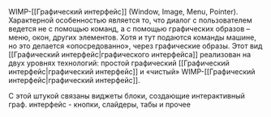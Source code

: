 WIMP-[[Графический интерфейс]] (Window, Image, Menu, Pointer). Характерной особенностью является то, что диалог с пользователем ведется не с помощью команд, а с помощью графических образов – меню, окон, других элементов. Хотя и тут подаются команды машине, но это делается «опосредованно», через графические образы. Этот вид [[Графический интерфейс|графического интерфейса]] реализован на двух уровняx технологий: простой графический [[Графический интерфейс|графический интерфейс]] и «чистый» WIMP-[[Графический интерфейс|графический интерфейс]].

С этой штукой связаны виджеты блоки, создающие интерактивный граф. интерфейс - кнопки, слайдеры, табы и прочее